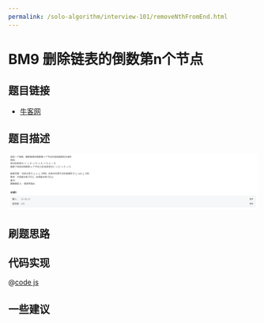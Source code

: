 ```yaml
---
permalink: /solo-algorithm/interview-101/removeNthFromEnd.html
---
```


# BM9 删除链表的倒数第n个节点

## 题目链接

- [牛客网](https://www.nowcoder.com/share/jump/8484115461694594387319)

## 题目描述

![区间反转.png](../images/removeNthFromEnd.png)

## 刷题思路

## 代码实现

@[code js](@algorithm/interview-101/removeNthFromEnd.js)

## 一些建议
